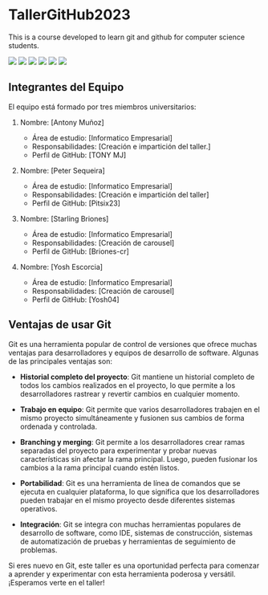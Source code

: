 # TallerGitHub2023
This is a course developed to learn git and github for computer science students.

![](https://img.shields.io/github/stars/pandao/editor.md.svg) ![](https://img.shields.io/github/forks/pandao/editor.md.svg) ![](https://img.shields.io/github/tag/pandao/editor.md.svg) ![](https://img.shields.io/github/release/pandao/editor.md.svg) ![](https://img.shields.io/github/issues/pandao/editor.md.svg) ![](https://img.shields.io/bower/v/editor.md.svg)


## Integrantes del Equipo

El equipo está formado por tres miembros universitarios:

1. Nombre: [Antony Muñoz]
   - Área de estudio: [Informatico Empresarial]
   - Responsabilidades: [Creación e impartición del taller.]
   - Perfil de GitHub: [TONY MJ]

2. Nombre: [Peter Sequeira]
   - Área de estudio: [Informatico Empresarial]
   - Responsabilidades: [Creación e impartición del taller]
   - Perfil de GitHub: [Pitsix23]

3. Nombre: [Starling Briones]
   - Área de estudio: [Informatico Empresarial]
   - Responsabilidades: [Creación de carousel]
   - Perfil de GitHub: [Briones-cr]
     
4. Nombre: [Yosh Escorcia]
   - Área de estudio: [Informatico Empresarial]
   - Responsabilidades: [Creación de carousel]
   - Perfil de GitHub: [Yosh04]

## Ventajas de usar Git

Git es una herramienta popular de control de versiones que ofrece muchas ventajas para desarrolladores y equipos de desarrollo de software. Algunas de las principales ventajas son:

- **Historial completo del proyecto**: Git mantiene un historial completo de todos los cambios realizados en el proyecto, lo que permite a los desarrolladores rastrear y revertir cambios en cualquier momento.

- **Trabajo en equipo**: Git permite que varios desarrolladores trabajen en el mismo proyecto simultáneamente y fusionen sus cambios de forma ordenada y controlada.

- **Branching y merging**: Git permite a los desarrolladores crear ramas separadas del proyecto para experimentar y probar nuevas características sin afectar la rama principal. Luego, pueden fusionar los cambios a la rama principal cuando estén listos.

- **Portabilidad**: Git es una herramienta de línea de comandos que se ejecuta en cualquier plataforma, lo que significa que los desarrolladores pueden trabajar en el mismo proyecto desde diferentes sistemas operativos.

- **Integración**: Git se integra con muchas herramientas populares de desarrollo de software, como IDE, sistemas de construcción, sistemas de automatización de pruebas y herramientas de seguimiento de problemas.

Si eres nuevo en Git, este taller es una oportunidad perfecta para comenzar a aprender y experimentar con esta herramienta poderosa y versátil. ¡Esperamos verte en el taller!
